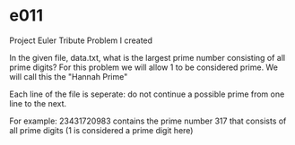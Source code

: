 # e011
Project Euler Tribute Problem I created

In the given file, data.txt, what is the largest prime number consisting of all prime digits? For this problem we will allow 1 to be considered prime. We will call this the "Hannah Prime"

Each line of the file is seperate: do not continue a possible prime from one line to the next.

For example: 23431720983 contains the prime number 317 that consists of all prime digits (1 is considered a prime digit here)

